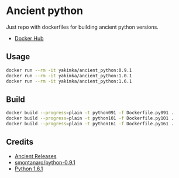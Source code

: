 # Ancient python

Just repo with dockerfiles for building ancient python versions.

- [Docker Hub](https://hub.docker.com/r/yakimka/ancient_python)

## Usage

```bash
docker run --rm -it yakimka/ancient_python:0.9.1
docker run --rm -it yakimka/ancient_python:1.0.1
docker run --rm -it yakimka/ancient_python:1.6.1
```

## Build

```bash
docker build --progress=plain -t python091 -f Dockerfile.py091 .
docker build --progress=plain -t python101 -f Dockerfile.py101 .
docker build --progress=plain -t python161 -f Dockerfile.py161 .
```

## Credits

- [Ancient Releases](https://www.python.org/download/releases/early/)
- [smontanaro/python-0.9.1](https://github.com/smontanaro/python-0.9.1.git)
- [Python 1.6.1](https://www.python.org/download/releases/1.6.1/)
